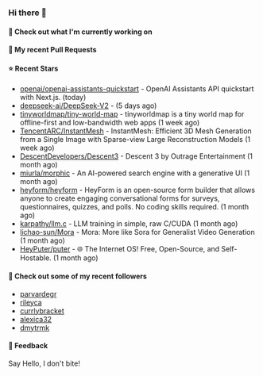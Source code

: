 ### Hi there 👋

#### 👷 Check out what I'm currently working on

#### 🔨 My recent Pull Requests


#### ⭐ Recent Stars

- [openai/openai-assistants-quickstart](https://github.com/openai/openai-assistants-quickstart) - OpenAI Assistants API quickstart with Next.js. (today)
- [deepseek-ai/DeepSeek-V2](https://github.com/deepseek-ai/DeepSeek-V2) -  (5 days ago)
- [tinyworldmap/tiny-world-map](https://github.com/tinyworldmap/tiny-world-map) - tinyworldmap is a tiny world map for offline-first and low-bandwidth web apps (1 week ago)
- [TencentARC/InstantMesh](https://github.com/TencentARC/InstantMesh) - InstantMesh: Efficient 3D Mesh Generation from a Single Image with Sparse-view Large Reconstruction Models (1 week ago)
- [DescentDevelopers/Descent3](https://github.com/DescentDevelopers/Descent3) - Descent 3 by Outrage Entertainment (1 month ago)
- [miurla/morphic](https://github.com/miurla/morphic) - An AI-powered search engine with a generative UI (1 month ago)
- [heyform/heyform](https://github.com/heyform/heyform) - HeyForm is an open-source form builder that allows anyone to create engaging conversational forms for surveys, questionnaires, quizzes, and polls. No coding skills required. (1 month ago)
- [karpathy/llm.c](https://github.com/karpathy/llm.c) - LLM training in simple, raw C/CUDA (1 month ago)
- [lichao-sun/Mora](https://github.com/lichao-sun/Mora) - Mora: More like Sora for Generalist Video Generation (1 month ago)
- [HeyPuter/puter](https://github.com/HeyPuter/puter) - 🌐 The Internet OS! Free, Open-Source, and Self-Hostable. (1 month ago)

#### 👯 Check out some of my recent followers

- [parvardegr](https://github.com/parvardegr)
- [rileyca](https://github.com/rileyca)
- [currlybracket](https://github.com/currlybracket)
- [alexica32](https://github.com/alexica32)
- [dmytrmk](https://github.com/dmytrmk)

#### 💬 Feedback

Say Hello, I don't bite!